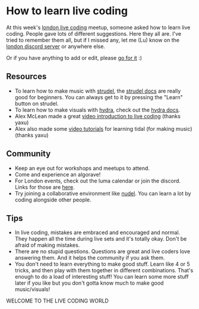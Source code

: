 # How to learn live coding

At this week's [london live coding](/london) meetup, someone asked how to learn live coding. People gave lots of different suggestions. Here they all are. I've tried to remember them all, but if I missed any, let me (Lu) know on the [london discord server](/london) or anywhere else.

Or if you have anything to add or edit, please [go for it](https://github.com/pastagang/pastagang/tree/main/london/learn) :)

## Resources

- To learn how to make music with [strudel](https://strudel.cc), the [strudel docs](https://strudel.cc/workshop/getting-started) are really good for beginners. You can always get to it by pressing the "Learn" button on strudel.
- To learn how to make visuals with [hydra](https://hydra.ojack.xyz), check out the [hydra docs](https://hydra.ojack.xyz/docs/).
- Alex McLean made a great [video introduction to live coding](https://youtu.be/-QY2x6aZzqc?si=djIynwmZLAyUdRwy) (thanks yaxu)
- Alex also made some [video tutorials](https://youtube.com/playlist?list=PL2lW1zNIIwj3bDkh-Y3LUGDuRcoUigoDs) for learning tidal (for making music) (thanks yaxu)

## Community

- Keep an eye out for workshops and meetups to attend.
- Come and experience an algorave!
- For London events, check out the luma calendar or join the discord. Links for those are [here](/london).
- Try joining a collaborative environment like [nudel](https://nudel.cc). You can learn a lot by coding alongside other people.

## Tips

- In live coding, mistakes are embraced and encouraged and normal. They happen all the time during live sets and it's totally okay. Don't be afraid of making mistakes. 
- There are no stupid questions. Questions are great and live coders love answering them. And it helps the community if you ask them.
- You don't need to learn everything to make good stuff. Learn like 4 or 5 tricks, and then play with them together in different combinations. That's enough to do a load of interesting stuff! You can learn some more stuff later if you like but you don't gotta know much to make good music/visuals!

WELCOME TO THE LIVE CODING WORLD

